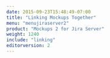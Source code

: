 ```yaml
---
date: 2015-09-23T15:48:49-07:00
title: "Linking Mockups Together"
menu: "menujiraserver2"
product: "Mockups 2 for Jira Server"
weight: 1240
include: "linking"
editorversion: 2
---
```

